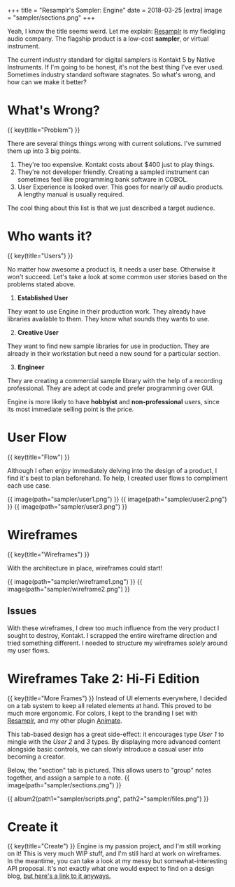 +++
title = "Resamplr's Sampler: Engine"
date = 2018-03-25
[extra]
image = "sampler/sections.png"
+++

Yeah, I know the title seems weird.  Let me explain: [Resamplr](/projects/resamplr) is my fledgling audio company.  The flagship product is a low-cost **sampler**, or virtual instrument.  

The current industry standard for digital samplers is Kontakt 5 by Native Instruments.  If I'm going to be honest, it's not the best thing I've ever used.  Sometimes industry standard software stagnates.  So what's wrong, and how can we make it better?

# What's Wrong?
{{ key(title="Problem") }}

There are several things things wrong with current solutions.  I've summed them up into 3 big points.  

1. They're too expensive.  Kontakt costs about $400 just to play things.
2. They're not developer friendly.  Creating a sampled instrument can sometimes feel like programming bank software in COBOL.
3. User Experience is looked over.  This goes for nearly *all* audio products.  A lengthy manual is usually required.

The cool thing about this list is that we just described a target audience.  

# Who wants it?
{{ key(title="Users") }}

No matter how awesome a product is, it needs a user base.  Otherwise it won't succeed.  Let's take a look at some common user stories based on the problems stated above. 

1. **Established User**

They want to use Engine in their production work.  They already have libraries available to them.  They know what sounds they wants to use.

2. **Creative User**

They want to find new sample libraries for use in production.  They are already in their workstation but need a new sound for a particular section.  

3. **Engineer**

They are creating a commercial sample library with the help of a recording professional.  They are adept at code and prefer programming over GUI.

Engine is more likely to have **hobbyist** and **non-professional** users, since its most immediate selling point is the price.

# User Flow
{{ key(title="Flow") }}

Although I often enjoy immediately delving into the design of a product, I find it's best to plan beforehand.  To help, I created user flows to compliment each use case.

{{ image(path="sampler/user1.png") }}
{{ image(path="sampler/user2.png") }}
{{ image(path="sampler/user3.png") }}

# Wireframes
{{ key(title="Wireframes") }}

With the architecture in place, wireframes could start!  

{{ image(path="sampler/wireframe1.png") }}
{{ image(path="sampler/wireframe2.png") }}

## Issues
With these wireframes, I drew too much influence from the very product I sought to destroy, Kontakt.  I scrapped the entire wireframe direction and tried something different.  I needed to structure my wireframes *solely* around my user flows.

# Wireframes Take 2: Hi-Fi Edition
{{ key(title="More Frames") }}
Instead of UI elements everywhere, I decided on a tab system to keep all related elements at hand.  This proved to be much more ergonomic.  For colors, I kept to the branding I set with [Resamplr](/projects/resamplr), and my other plugin [Animate](/projects/plugins).  

This tab-based design has a great side-effect: it encourages type *User 1* to mingle with the *User 2* and *3* types.  By displaying more advanced content alongside basic controls, we can slowly introduce a casual user into becoming a creator.

Below, the "section" tab is pictured.  This allows users to "group" notes together, and assign a sample to a note.
{{ image(path="sampler/sections.png") }}

{{ album2(path1="sampler/scripts.png", path2="sampler/files.png") }}

# Create it
{{ key(title="Create") }}
Engine is my passion project, and I'm still working on it!  This is very much WIP stuff, and I'm still hard at work on wireframes.  In the meantime, you can take a look at my messy but somewhat-interesting API proposal.  It's not exactly what one would expect to find on a design blog, [but here's a link to it anyways.](/extra/engineapi)